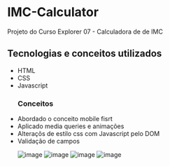 # IMC-Calculator
Projeto do Curso Explorer 07 - Calculadora de de IMC 


<h2>Tecnologias e conceitos utilizados </h2>

<ul>
<li>HTML</li>
<li>CSS</li>
<li>Javascript</li>

<h3> Conceitos </h3>
<li>Abordado o conceito mobile fisrt</li>
<li>Aplicado media queries e animações</li>
<li>Alteraçõs de estilo css com Javascript pelo DOM </li>
<li>Validação de campos</li>
</ol>

![image](https://user-images.githubusercontent.com/6127742/210286275-f8bd47e7-5564-4bc0-8374-7d9f64aad4e8.png)
![image](https://user-images.githubusercontent.com/6127742/210286287-d3050563-ae5c-4abd-bf35-c4b590c0402d.png)
![image](https://user-images.githubusercontent.com/6127742/210286296-9df592ec-d909-4b62-957f-0bad81619ae5.png)
![image](https://user-images.githubusercontent.com/6127742/210286343-ee2e4c68-8cb3-4b8a-93ca-ce779cc84d07.png)
